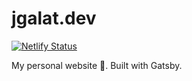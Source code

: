 # jgalat.dev

[![Netlify Status](https://api.netlify.com/api/v1/badges/695b7038-8aa6-4158-92ed-58a044312e8f/deploy-status)](https://app.netlify.com/sites/jgalat-dev/deploys)

My personal website :turtle:. Built with Gatsby.